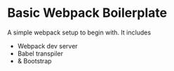 # Basic Webpack Boilerplate
A simple webpack setup to begin with. It includes
- Webpack dev server
- Babel transpiler
- & Bootstrap
